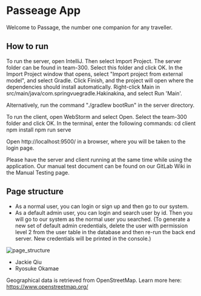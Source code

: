 # Passeage App

Welcome to Passage, the number one companion for any traveller. 

## How to run

To run the server, open IntelliJ. Then select Import Project. The server folder can be found in team-300. Select this folder and click OK. In the Import Project window that opens, select "Import project from external model", and select Gradle. Click Finish, and the project will open where the dependencies should install automatically. Right-click Main in src/main/java/com.springvuegradle.Hakinakina, and select Run 'Main'.

Alternatively, run the command "./gradlew bootRun" in the server directory.

To run the client, open WebStorm and select Open. Select the team-300 folder and click OK. In the terminal, enter the following commands:
cd client
npm install
npm run serve

Open http://localhost:9500/ in a browser, where you will be taken to the login page.

Please have the server and client running at the same time while using the application. Our manual test document can be found on our GitLab Wiki in the Manual Testing page.

## Page structure

- As a normal user, you can login or sign up and then go to our system.
- As a default admin user, you can login and search user by id. Then you will go to our system as the normal user you searched. (To generate a new set of default admin credentials, delete the user with permission level 2 from the user table in the database and then re-run the back end server. New credentials will be printed in the console.)

![page_structure](/uploads/a6b190030d901a8574176e1e64811922/page_structure.png)

- Jackie Qiu
- Ryosuke Okamae

Geographical data is retrieved from OpenStreetMap. Learn more here: https://www.openstreetmap.org/

